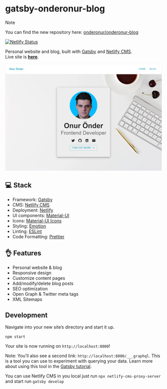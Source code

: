 # gatsby-onderonur-blog

> [!NOTE]
> You can find the new repository here: [onderonur/onderonur-blog](https://github.com/onderonur/onderonur-blog)

[![Netlify Status](https://api.netlify.com/api/v1/badges/63521b78-612e-4a2f-a409-3fa8009e7f3b/deploy-status)](https://app.netlify.com/sites/frosty-perlman-9da1cb/deploys) &nbsp;

Personal website and blog, built with [Gatsby][gatsby] and [Netlify CMS][netlifycms].  
Live site is **[here](https://onderonur.netlify.app/)**.

[![onderonur-blog](./static/assets/project-onderonurblog.png)](https://onderonur.netlify.app/)

## 💻 Stack

- Framework: [Gatsby](https://www.gatsbyjs.com/)
- CMS: [Netlify CMS](https://www.netlifycms.org/)
- Deployment: [Netlify](https://www.netlify.com/)
- UI components: [Material-UI](https://material-ui.com/)
- Icons: [Material-UI Icons](https://material-ui.com/components/material-icons/)
- Styling: [Emotion](https://emotion.sh/docs/introduction)
- Linting: [ESLint](https://eslint.org/)
- Code Formatting: [Prettier](https://prettier.io/)

## 👌 Features

- Personal website & blog
- Responsive design
- Customize content pages
- Add/modify/delete blog posts
- SEO optimization
- Open Graph & Twitter meta tags
- XML Sitemaps

## Development

Navigate into your new site’s directory and start it up.

```shell
npm start
```

Your site is now running on `http://localhost:8000`!

Note: You'll also see a second link: `http://localhost:8000/___graphql`. This is a tool you can use to experiment with querying your data. Learn more about using this tool in the [Gatsby tutorial](https://www.gatsbyjs.org/tutorial/part-five/#introducing-graphiql).

You can use Netlify CMS in you local just run `npx netlify-cms-proxy-server` and start run `gatsby develop`

[gatsby]: https://gatsbyjs.org
[netlifycms]: https://www.netlifycms.org
